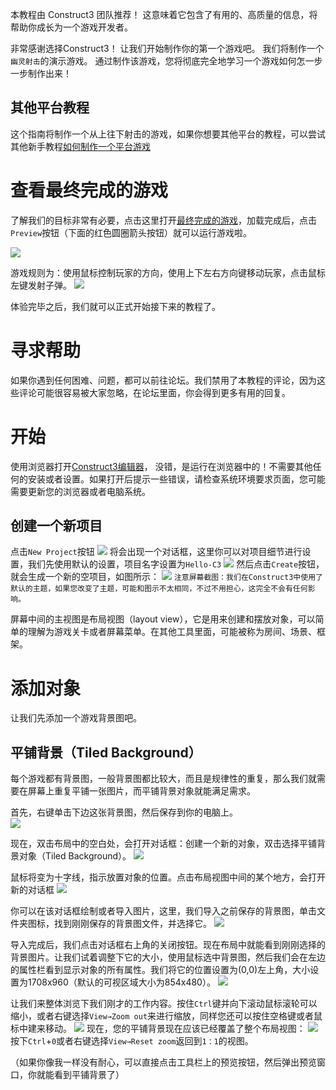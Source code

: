 本教程由 Construct3 团队推荐！ 这意味着它包含了有用的、高质量的信息，将帮助你成长为一个游戏开发者。

非常感谢选择Construct3！ 让我们开始制作你的第一个游戏吧。 我们将制作一个`幽灵射击`的演示游戏。 通过制作该游戏，您将彻底完全地学习一个游戏如何怎一步一步制作出来！

## 其他平台教程
这个指南将制作一个从上往下射击的游戏，如果你想要其他平台的教程，可以尝试其他新手教程[如何制作一个平台游戏]()

# 查看最终完成的游戏
了解我们的目标非常有必要，点击这里打开[最终完成的游戏](https://editor.construct.net/#open=ghost-shooter-tut)，加载完成后，点击`Preview`按钮（下面的红色圆圈箭头按钮）就可以运行游戏啦。

![](../../res/preview-button_v550.png)

游戏规则为：使用鼠标控制玩家的方向，使用上下左右方向键移动玩家，点击鼠标左键发射子弹。
![](../../res/3363794b.png)


体验完毕之后，我们就可以正式开始接下来的教程了。

# 寻求帮助

如果你遇到任何困难、问题，都可以前往论坛。我们禁用了本教程的评论，因为这些评论可能很容易被大家忽略，在论坛里面，你会得到更多有用的回复。

# 开始

使用浏览器打开[Construct3编辑器](https://editor.construct.net/)， 没错，是运行在浏览器中的！不需要其他任何的安装或者设置。如果打开后提示一些错误，请检查系统环境要求页面，您可能需要更新您的浏览器或者电脑系统。

## 创建一个新项目

点击`New Project`按钮
![](../res/953fbf35.png)
将会出现一个对话框，这里你可以对项目细节进行设置，我们先使用默认的设置，项目名字设置为`Hello-C3`
![](../res/6479d022.png)
然后点击`Create`按钮，就会生成一个新的空项目，如图所示：
![](../res/76a8a723.png)
`注意屏幕截图：我们在Construct3中使用了默认的主题，如果您改变了主题，可能和图示不太相同，不过不用担心，这完全不会有任何影响。`

屏幕中间的主视图是布局视图（layout view），它是用来创建和摆放对象，可以简单的理解为游戏关卡或者屏幕菜单。在其他工具里面，可能被称为房间、场景、框架。

# 添加对象

让我们先添加一个游戏背景图吧。

## 平铺背景（Tiled Background）
每个游戏都有背景图，一般背景图都比较大，而且是规律性的重复，那么我们就需要在屏幕上重复平铺一张图片，而平铺背景对象就能满足需求。

首先，右键单击下边这张背景图，然后保存到你的电脑上。    
![](../res/0e4a9189.png)

现在，双击布局中的空白处，会打开对话框：创建一个新的对象，双击选择平铺背景对象（Tiled Background）。
![](../res/6adab776.png)

鼠标将变为十字线，指示放置对象的位置。点击布局视图中间的某个地方，会打开新的对话框
![](../res/3a734590.png)

你可以在该对话框绘制或者导入图片，这里，我们导入之前保存的背景图，单击文件夹图标，找到刚刚保存的背景图文件，并选择它。
![](../res/2a33adb8.png)

导入完成后，我们点击对话框右上角的关闭按钮。现在布局中就能看到刚刚选择的背景图片。让我们试着调整下它的大小，使用鼠标选中背景图，然后我们会在左边的属性栏看到显示对象的所有属性。我们将它的位置设置为(0,0)左上角，大小设置为1708x960（默认的可视区域大小为854x480）。
![](../res/0f463ca0.png)

让我们来整体浏览下我们刚才的工作内容。按住`Ctrl`键并向下滚动鼠标滚轮可以缩小，或者右键选择`View→Zoom out`来进行缩放，同样您还可以按住空格键或者鼠标中建来移动。
![](../res/1cda7dfb.png)
现在，您的平铺背景现在应该已经覆盖了整个布局视图：
![](../res/e6ee5349.png)
按下`Ctrl`+`0`或者右键选择`View→Reset zoom`返回到`1：1`的视图。


（如果你像我一样没有耐心，可以直接点击工具栏上的预览按钮，然后弹出预览窗口，你就能看到平铺背景了）
